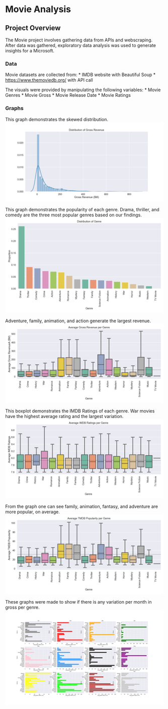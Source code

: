# Movie Analysis

## Project Overview

The Movie project involves gathering data from APIs and webscraping. After data was gathered, exploratory data analysis was used to generate insights for a Microsoft. 

### Data

Movie datasets are collected from:
    * IMDB website with Beautiful Soup
    * https://www.themoviedb.org/ with API call

The visuals were provided by manipulating the following variables:
    * Movie Genres
    * Movie Gross
    * Movie Release Date
    * Movie Ratings


### Graphs

This graph demonstrates the skewed distribution. 
![gross_earnings_distribution](gross_earnings_distribution.jpg)

This graph demonstrates the popularity of each genre. Drama, thriller, and comedy are the three most popular genres based on our findings. 
![distribution_genre](Distribution_genre.png)

Adventure, family, animation, and action generate the largest revenue. 
![average_gross_earnings](Average_Gross_Earnings.png)

This boxplot demonstrates the IMDB Ratings of each genre. War movies have the highest average rating and the largest variation. 
![average_rating](Average_IMDB_Ratings.png)

From the graph one can see family, animation, fantasy, and adventure are more popular, on average. 
![TMDB_popularity](Average_TMDB_Popularity.png)

These graphs were made to show if there is any variation per month in gross per genre.
![month_genre_gross_median](month_genre_gross_median.png)

